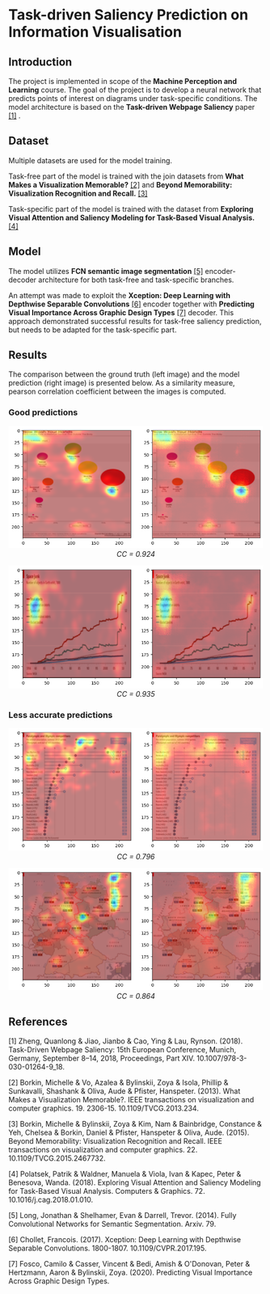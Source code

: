 # Task-driven Saliency Prediction on Information Visualisation

## Introduction

The project is implemented in scope of the **Machine Perception and Learning** course. 
The goal of the project is to develop a neural network that predicts points of interest on diagrams under task-specific conditions.
The model architecture is based on the **Task-driven Webpage Saliency** paper [[1]](#1) .

## Dataset

Multiple datasets are used for the model training. 

Task-free part of the model is trained with the join datasets from **What Makes a Visualization Memorable?** [[2]](#2) 
and **Beyond Memorability: Visualization Recognition and Recall.** [[3]](#3)

Task-specific part of the model is trained with the dataset from **Exploring Visual Attention and Saliency Modeling for Task-Based Visual Analysis.** [[4]](#4)

## Model

The model utilizes **FCN semantic image segmentation** [[5]](#5) encoder-decoder architecture for both task-free and task-specific branches.

An attempt was made to exploit the **Xception: Deep Learning with Depthwise Separable Convolutions** [[6]](#6) encoder together with **Predicting Visual Importance Across Graphic Design Types** [[7]](#7) decoder. 
This approach demonstrated successful results for task-free saliency prediction, but needs to be adapted for the task-specific part.

## Results

The comparison between the ground truth (left image) and the model prediction (right image) is presented below.
As a similarity measure, pearson correlation coefficient between the images is computed.

### Good predictions

<p align="center">
    <img src="https://github.com/Frame17/saliency-prediction/blob/main/prediction_examples/good_prediction_1_%200.924.png?raw=true"/><br>
    <em>CC = 0.924</em>
</p>

<p align="center">
    <img src="https://github.com/Frame17/saliency-prediction/blob/main/prediction_examples/good_prediction_2_0.935.png?raw=true"/><br>
    <em>CC = 0.935</em>
</p>

### Less accurate predictions

<p align="center">
    <img src="https://github.com/Frame17/saliency-prediction/blob/main/prediction_examples/bad_prediction_1_0.796.png?raw=true"><br>
    <em>CC = 0.796</em>
</p>

<p align="center">
    <img src="https://github.com/Frame17/saliency-prediction/blob/main/prediction_examples/bad_prediction_2_0.864.png?raw=true"><br>
    <em>CC = 0.864</em>
</p>

## References
<a id="1">[1]</a>
Zheng, Quanlong & Jiao, Jianbo & Cao, Ying & Lau, Rynson. (2018). Task-Driven Webpage Saliency: 15th European Conference, Munich, Germany, September 8–14, 2018, Proceedings, Part XIV. 10.1007/978-3-030-01264-9_18.

<a id="2">[2]</a>
Borkin, Michelle & Vo, Azalea & Bylinskii, Zoya & Isola, Phillip & Sunkavalli, Shashank & Oliva, Aude & Pfister, Hanspeter. (2013). What Makes a Visualization Memorable?. IEEE transactions on visualization and computer graphics. 19. 2306-15. 10.1109/TVCG.2013.234.

<a id="3">[3]</a>
Borkin, Michelle & Bylinskii, Zoya & Kim, Nam & Bainbridge, Constance & Yeh, Chelsea & Borkin, Daniel & Pfister, Hanspeter & Oliva, Aude. (2015). Beyond Memorability: Visualization Recognition and Recall. IEEE transactions on visualization and computer graphics. 22. 10.1109/TVCG.2015.2467732. 

<a id="4">[4]</a>
Polatsek, Patrik & Waldner, Manuela & Viola, Ivan & Kapec, Peter & Benesova, Wanda. (2018). Exploring Visual Attention and Saliency Modeling for Task-Based Visual Analysis. Computers & Graphics. 72. 10.1016/j.cag.2018.01.010. 

<a id="5">[5]</a>
Long, Jonathan & Shelhamer, Evan & Darrell, Trevor. (2014). Fully Convolutional Networks for Semantic Segmentation. Arxiv. 79. 

<a id="6">[6]</a>
Chollet, Francois. (2017). Xception: Deep Learning with Depthwise Separable Convolutions. 1800-1807. 10.1109/CVPR.2017.195. 

<a id="7">[7]</a>
Fosco, Camilo & Casser, Vincent & Bedi, Amish & O'Donovan, Peter & Hertzmann, Aaron & Bylinskii, Zoya. (2020). Predicting Visual Importance Across Graphic Design Types. 
